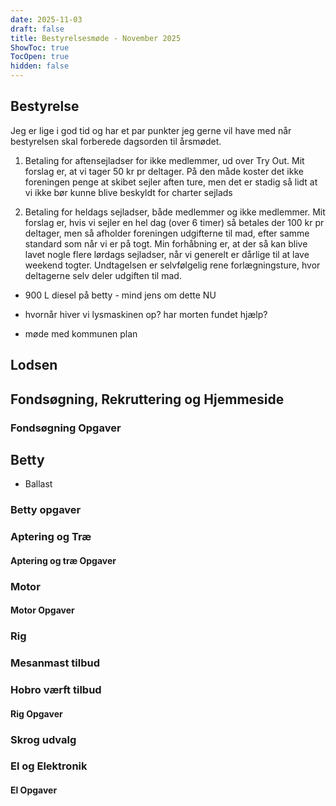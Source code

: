```yaml
---
date: 2025-11-03
draft: false
title: Bestyrelsesmøde - November 2025
ShowToc: true
TocOpen: true
hidden: false
---
```


## Bestyrelse

Jeg er lige i god tid og har et par punkter jeg gerne vil have med når bestyrelsen skal forberede dagsorden til årsmødet.

1. Betaling for aftensejladser for ikke medlemmer, ud over Try Out.
Mit forslag er, at vi tager 50 kr pr deltager. På den måde koster det ikke foreningen penge at skibet sejler aften ture, men det er stadig så lidt at vi ikke bør kunne blive beskyldt for charter sejlads 

2. Betaling for heldags sejladser, både medlemmer og ikke medlemmer.
Mit forslag er, hvis vi sejler en hel dag (over 6 timer) så betales der 100 kr pr deltager, men så afholder foreningen udgifterne til mad, efter samme standard som når vi er på togt.
Min forhåbning er, at der så kan blive lavet nogle flere lørdags sejladser, når vi generelt er dårlige til at lave weekend togter.
Undtagelsen er selvfølgelig rene forlægningsture, hvor deltagerne selv deler udgiften til mad.


- 900 L diesel på betty - mind jens om dette NU

- hvornår hiver vi lysmaskinen op? har morten fundet hjælp?

- møde med kommunen plan
## Lodsen

## Fondsøgning, Rekruttering og Hjemmeside

### Fondsøgning Opgaver

## Betty

- Ballast

### Betty opgaver

### Aptering og Træ

#### Aptering og træ Opgaver

### Motor

#### Motor Opgaver

### Rig

### Mesanmast tilbud

### Hobro værft tilbud

#### Rig Opgaver

### Skrog udvalg

### El og Elektronik

#### El Opgaver
